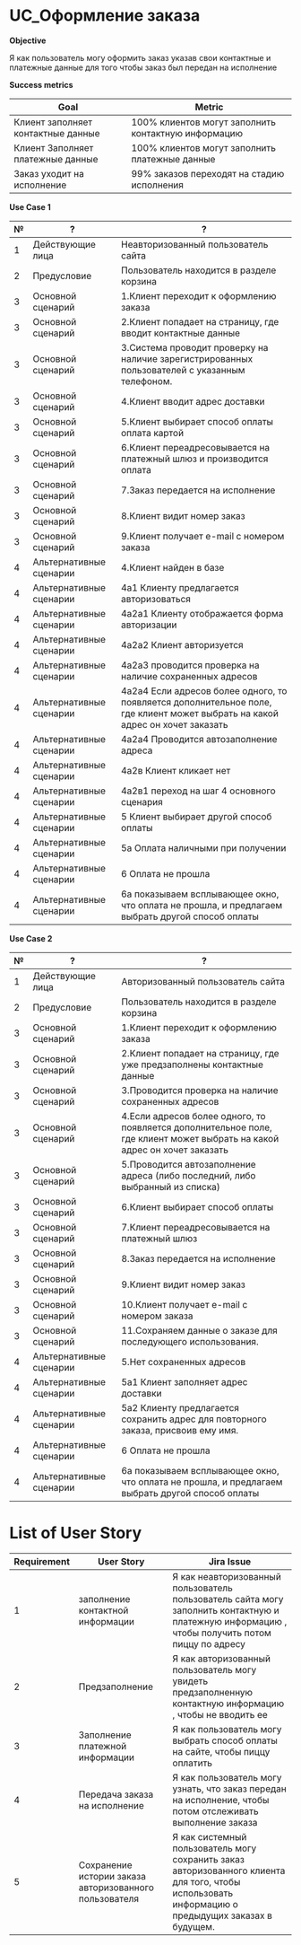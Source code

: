 

# UC_Оформление заказа

**Objective**

Я как пользователь могу оформить заказ указав свои контактные и платежные данные для того чтобы заказ был передан на исполнение

**Success metrics**
 

Goal | Metric
---|---
Клиент заполняет контактные данные | 100% клиентов могут заполнить контактную информацию
Клиент Заполняет платежные данные | 100% клиентов могут заполнить платежные данные
Заказ уходит на исполнение | 99% заказов переходят на стадию исполнения

 

**Use Case 1**

№ |? |?
---|---|---
1	|Действующие лица| Неавторизованный пользователь сайта
2	|Предусловие | Пользователь находится в разделе корзина 
3	|Основной сценарий |1.Клиент переходит к оформлению заказа
 3|Основной сценарий |2.Клиент попадает на страницу, где вводит контактные данные
 3|Основной сценарий |3.Система проводит  проверку на наличие зарегистрированных пользователей с указанным телефоном. 
 3|Основной сценарий |4.Клиент вводит адрес доставки
 3|Основной сценарий |5.Клиент выбирает способ оплаты оплата картой
 3|Основной сценарий |6.Клиент переадресовывается на платежный шлюз и производится оплата
 3|Основной сценарий |7.Заказ передается на исполнение
 3|Основной сценарий |8.Клиент видит номер заказ
 3|Основной сценарий |9.Клиент получает e-mail с номером заказа
4	| Альтернативные сценарии | 4.Клиент найден в базе
 4|Альтернативные сценарии |4а1 Клиенту предлагается авторизоваться
 4|Альтернативные сценарии |4а2а1 Клиенту отображается форма авторизации
 4|Альтернативные сценарии |4а2а2 Клиент авторизуется 
 4|Альтернативные сценарии |4а2а3 проводится проверка на наличие сохраненных адресов
 4|Альтернативные сценарии |4а2а4 Если адресов более одного, то появляется дополнительное поле, где клиент может выбрать на какой адрес он хочет заказать
 4|Альтернативные сценарии |4а2а4 Проводится автозаполнение адреса
 4|Альтернативные сценарии |4а2в Клиент кликает нет 
 4|Альтернативные сценарии |4а2в1 переход на шаг 4 основного сценария
 4|Альтернативные сценарии |5 Клиент выбирает другой способ оплаты
 4|Альтернативные сценарии |5а Оплата наличными при получении
 4|Альтернативные сценарии |6 Оплата не прошла
 4|Альтернативные сценарии |6а показываем всплывающее окно, что оплата не прошла, и предлагаем выбрать другой способ оплаты 

**Use Case 2**

№ |? |?
---|---|---
1	| Действующие лица | Авторизованный пользователь сайта
2	| Предусловие |Пользователь находится в разделе корзина 
3	|Основной сценарий |1.Клиент переходит к оформлению заказа
3 |Основной сценарий |2.Клиент попадает на страницу, где уже предзаполнены контактные данные
 3|Основной сценарий |3.Проводится проверка на наличие сохраненных адресов
 3|Основной сценарий |4.Если адресов более одного, то появляется дополнительное поле, где клиент может выбрать на какой адрес он хочет заказать
 3|Основной сценарий  |5.Проводится автозаполнение адреса (либо последний, либо выбранный из списка)
 3|Основной сценарий |6.Клиент выбирает способ оплаты
 3|Основной сценарий |7.Клиент переадресовывается на платежный шлюз
 3|Основной сценарий |8.Заказ передается на исполнение
 3|Основной сценарий  |9.Клиент видит номер заказ
 3|Основной сценарий  |10.Клиент получает e-mail с номером заказа
 3|Основной сценарий  |11.Сохраняем данные о заказе для последующего использования. 
4	|Альтернативные сценарии |5.Нет сохраненных адресов
 4|Альтернативные сценарии |5а1 Клиент заполняет адрес доставки
 4|Альтернативные сценарии |5а2 Клиенту предлагается сохранить адрес для повторного заказа, присвоив ему имя. 
 4|Альтернативные сценарии |6 Оплата не прошла
 4|Альтернативные сценарии |6а показываем всплывающее окно, что оплата не прошла, и предлагаем выбрать другой способ оплаты 
 

 

# List of User Story

Requirement | User Story |Jira Issue 
---|---|---
1	| заполнение контактной информации |Я как неавторизованный пользователь пользователь сайта  могу заполнить контактную и платежную информацию , чтобы получить потом пиццу по адресу |PT-48: Оформление заказа
2	| Предзаполнение | Я как авторизованный пользователь могу увидеть предзаполненную контактную информацию , чтобы не вводить ее | PT-49: Предзаполнение контактных данных
3	|Заполнение платежной информации |Я как пользователь могу выбрать способ оплаты на сайте, чтобы пиццу оплатить| 
4	|Передача заказа на исполнение |Я как пользователь могу узнать, что заказ передан на исполнение, чтобы потом отслеживать выполнение заказа|PT-51: Передача заказа на исполнение
5	|Сохранение истории заказа авторизованного пользователя |Я как системный пользователь могу сохранить заказ авторизованного клиента для того, чтобы использовать информацию о предыдущих заказах в будущем. |PT-52: Сохранение истории заказа авторизованного пользователя 

 

